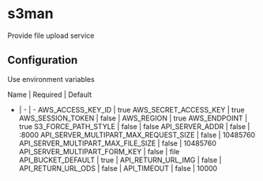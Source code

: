 # s3man

Provide file upload service

## Configuration

Use environment variables

Name | Required | Default
- | - | -
AWS_ACCESS_KEY_ID | true
AWS_SECRET_ACCESS_KEY | true
AWS_SESSION_TOKEN | false |
AWS_REGION | true
AWS_ENDPOINT | true
S3_FORCE_PATH_STYLE | false | false
API_SERVER_ADDR | false | :8000
API_SERVER_MULTIPART_MAX_REQUEST_SIZE | false | 10485760
API_SERVER_MULTIPART_MAX_FILE_SIZE | false | 10485760
API_SERVER_MULTIPART_FORM_KEY | false | file
API_BUCKET_DEFAULT | true |
API_RETURN_URL_IMG | false |
API_RETURN_URL_ODS | false |
API_TIMEOUT | false | 10000
